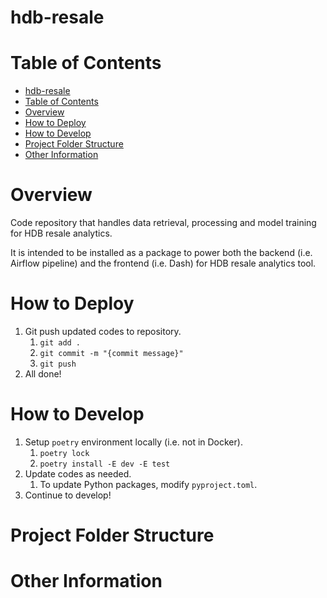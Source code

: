 # hdb-resale

# Table of Contents

- [hdb-resale](#hdb-resale)
- [Table of Contents](#table-of-contents)
- [Overview](#overview)
- [How to Deploy](#how-to-deploy)
- [How to Develop](#how-to-develop)
- [Project Folder Structure](#project-folder-structure)
- [Other Information](#other-information)

# Overview

Code repository that handles data retrieval, processing and model training for HDB resale analytics.

It is intended to be installed as a package to power both the backend (i.e. Airflow pipeline) and the frontend (i.e. Dash) for HDB resale analytics tool.

# How to Deploy

1. Git push updated codes to repository.
   1. `git add .`
   2. `git commit -m "{commit message}"`
   3. `git push`
2. All done!

# How to Develop

1. Setup `poetry` environment locally (i.e. not in Docker).
   1. `poetry lock`
   2. `poetry install -E dev -E test`
2. Update codes as needed.
   1. To update Python packages, modify `pyproject.toml`.
3. Continue to develop!

# Project Folder Structure

# Other Information
